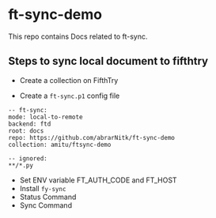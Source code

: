 # ft-sync-demo
This repo contains Docs related to ft-sync.


## Steps to sync local document to fifthtry
- Create a collection on FifthTry

- Create a `ft-sync.p1` config file
```
-- ft-sync:
mode: local-to-remote
backend: ftd
root: docs
repo: https://github.com/abrarNitk/ft-sync-demo 
collection: amitu/ftsync-demo

-- ignored:
**/*.py

```
- Set ENV variable FT_AUTH_CODE and FT_HOST
- Install `fy-sync` 
- Status Command
- Sync Command